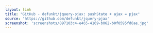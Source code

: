 ```yaml
---
layout: link
title: "GitHub - defunkt/jquery-pjax: pushState + ajax = pjax"
source: 'https://github.com/defunkt/jquery-pjax'
screenshot: 'screenshots/897103c4-e465-4169-b062-b0f0595fd6ae.jpg'
---
```


